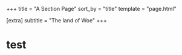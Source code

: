 ﻿+++
title = "A Section Page"
sort_by = "title"
template = "page.html"

[extra]
subtitle = "The land of Woe"
+++

# test
